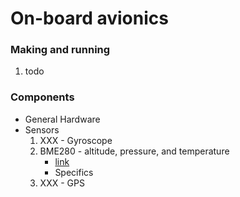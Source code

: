 # On-board avionics

### Making and running
1. todo

### Components
* General Hardware
* Sensors
  1. XXX - Gyroscope
  2. BME280 - altitude, pressure, and temperature
     * [link](google.com)
     * Specifics
  3. XXX - GPS
